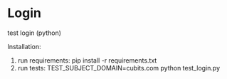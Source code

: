 # Login
test login   (python)

Installation:

1. run requirements: pip install -r requirements.txt
2. run tests: TEST_SUBJECT_DOMAIN=cubits.com python test_login.py
